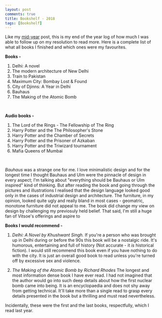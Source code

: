 ```yaml
---
layout: post
comments: true
title: Bookshelf - 2018
tags: [Bookshelf]
---
```


Like my [mid-year](https://krtkush.com/2018/06/17/bookshelf-june-2018.html) post, this is my end of the year log of how much I was able to follow up on my resolution to read more. Here is a complete list of what all books I finished and which ones were my favourites.

**Books -** 

1. Delhi: A novel
2. The modern architecture of New Delhi
3. Train to Pakistan
4. Maximum City: Bombay Lost & Found 
5. City of Djinns: A Year in Delhi
6. Bauhaus
7. The Making of the Atomic Bomb

<br>

**Audio books -**

1. The Lord of the Rings - The Fellowship of The Ring
2. Harry Potter and the The Philosopher's Stone
3. Harry Potter and the Chamber of Secrets
4. Harry Potter and the Prisoner of Azkaban
5. Harry Potter and the Triwizard tournament
6. Mafia Queens of Mumbai

<br>

*Bauhaus* was a strange one for me. I love minimalistic design and for the longest time I thought Bauhaus and Ulm were the pinnacle of design in every aspect; I'm talking about "everything should be Bauhaus or Ulm inspired" kind of thinking. But after reading the book and going through the pictures and illustrations I realised that the design language looked good only in the cases of industrial design and architecture. The furniture, in my opinion, looked quite ugly and really bland in most cases - geomatric, monotone furniture did not appeal to me. The book did change my view on design by challenging my previosuly held belief. That said, I'm still a huge fan of Vitsoe's offerings and aspire to 

**Books I would recommend -**

1. *Delhi: A Novel by Khushwant Singh.* If you're a person who was brought up in Delhi during or before the 90s this book will be a nostalgic ride. It's humorous, entertaining and full of history (Not accurate - it *is* historical fiction). I would still recommend this book even if you have nothing to do with the city. It is just an overall good book to read unless you're turned off by excessive sex and violence.

2. *The Making of the Atomic Bomb by Richard Rhodes* The longest and most information dense book I have ever read. I had not imagined that the author would go into such deep details about how the first nuclear bomb came into being. It is an encyclopaedia and does not shy away from getting technical. It'll take more than a single read to grasp every details presented in the book but a thrilling and must read nevertheless.

Incidentally, these were the first and the last books, respectfully, which I read last year.